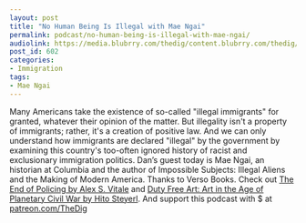 ```yaml
---
layout: post
title: "No Human Being Is Illegal with Mae Ngai"
permalink: podcast/no-human-being-is-illegal-with-mae-ngai/
audiolink: https://media.blubrry.com/thedig/content.blubrry.com/thedig/The_Dig_-_EP_98_-_Ngai.mp3
post_id: 602
categories: 
- Immigration
tags: 
- Mae Ngai
---
```


Many Americans take the existence of so-called "illegal immigrants" for granted, whatever their opinion of the matter. But illegality isn't a property of immigrants; rather, it's a creation of positive law. And we can only understand how immigrants are declared "illegal" by the government by examining this country's too-often ignored history of racist and exclusionary immigration politics. Dan’s guest today is Mae Ngai, an historian at Columbia and the author of Impossible Subjects: Illegal Aliens and the Making of Modern America. Thanks to Verso Books. Check out [The End of Policing by Alex S. Vitale](versobooks.com/books/2426-the-end-of-policing) and [Duty Free Art: Art in the Age of Planetary Civil War by Hito Steyerl](versobooks.com/books/2553-duty-free-art). And support this podcast with $ at [patreon.com/TheDig](patreon.com/TheDig)